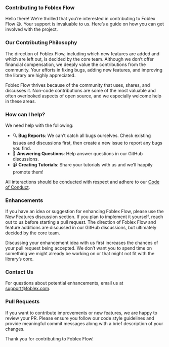 ### Contributing to Foblex Flow

Hello there! We’re thrilled that you’re interested in contributing to Foblex Flow 😃. Your support is invaluable to us. Here’s a guide on how you can get involved with the project.

### Our Contributing Philosophy

The direction of Foblex Flow, including which new features are added and which are left out, is decided by the core team. Although we don’t offer financial compensation, we deeply value the contributions from the community. Your efforts in fixing bugs, adding new features, and improving the library are highly appreciated.

Foblex Flow thrives because of the community that uses, shares, and discusses it. Non-code contributions are some of the most valuable and often overlooked aspects of open source, and we especially welcome help in these areas.

### How can I help?

We need help with the following:

 - 🔍 **Bug Reports**: We can’t catch all bugs ourselves. Check existing
   issues and discussions first, then create a new issue to report any
   bugs you find. 
 - 💬 **Answering Questions**: Help answer questions in
   our  GitHub discussions. 
 - 📹 **Creating Tutorials**: Share your
   tutorials with us and we’ll happily promote them!

All interactions should be conducted with respect and adhere to our [Code of Conduct](./CODE_OF_CONDUCT.md).

### Enhancements

If you have an idea or suggestion for enhancing Foblex Flow, please use the New Features discussion section. If you plan to implement it yourself, reach out to us before starting a pull request. The direction of Foblex Flow and feature additions are discussed in our GitHub discussions, but ultimately decided by the core team.

Discussing your enhancement idea with us first increases the chances of your pull request being accepted. We don’t want you to spend time on something we might already be working on or that might not fit with the library’s core.

### Contact Us

For questions about potential enhancements, email us at support@foblex.com.

### Pull Requests

If you want to contribute improvements or new features, we are happy to review your PR. Please ensure you follow our code style guidelines and provide meaningful commit messages along with a brief description of your changes.

Thank you for contributing to Foblex Flow!
